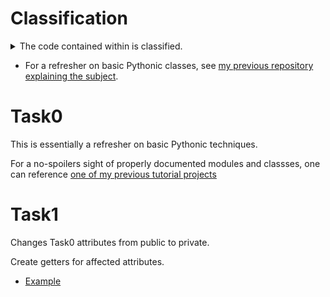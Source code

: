 # Classification

<details>
  <summary>The code contained within is classified. </summary>
   Just kidding.
</details>


* For a refresher on basic Pythonic classes, see [my previous repository explaining the subject](https://github.com/Jabulani-N/holbertonschool-higher_level_programming/tree/main/python-classes).

# Task0

This is essentially a refresher on basic Pythonic techniques.

For a no-spoilers sight of properly documented modules and classses, one can reference [one of my previous tutorial projects](https://github.com/Jabulani-N/holbertonschool-higher_level_programming/blob/main/python-more_classes/1-rectangle.py)


# Task1

Changes Task0 attributes from public to private.

Create getters for affected attributes.

* [Example](https://github.com/Jabulani-N/holbertonschool-higher_level_programming/blob/main/python-more_classes/7-rectangle.py)
